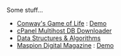 Some stuff...
- [Conway's Game of Life](https://github.com/ldriko/conway-game-of-life) : [Demo](https://conway.aldrico.live)
- [cPanel Multihost DB Downloader](https://github.com/ldriko/cpbackup)
- [Data Structures & Algorithms](https://github.com/ldriko/algorithms)
- [Maspion Digital Magazine](https://github.com/ldriko/oracle-static) : [Demo](https://oracle-static.vercel.app)
